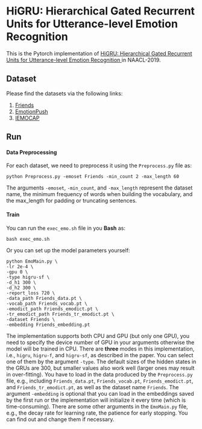 # HiGRU: Hierarchical Gated Recurrent Units for Utterance-level Emotion Recognition 

This is the Pytorch implementation of [HiGRU: Hierarchical Gated Recurrent Units for Utterance-level Emotion Recognition ](https://naacl2019.org/program/accepted/) in NAACL-2019.

## Dataset
Please find the datasets via the following links:
  1. [Friends](http://doraemon.iis.sinica.edu.tw/emotionlines)
  2. [EmotionPush](http://doraemon.iis.sinica.edu.tw/emotionlines)
  3. [IEMOCAP](https://sail.usc.edu/iemocap/)


## Run
#### Data Preprocessing
For each dataset, we need to preprocess it using the `Preprocess.py` file as:
```
python Preprocess.py -emoset Friends -min_count 2 -max_length 60
```
The arguments `-emoset`, `-min_count`, and `-max_length` represent the dataset name, the minimum frequency of words when building
the vocabulary, and the max_length for padding or truncating sentences.

#### Train
You can run the `exec_emo.sh` file in you **Bash** as:
```
bash exec_emo.sh
```

Or you can set up the model parameters yourself:
```
python EmoMain.py \
-lr 2e-4 \
-gpu 0 \
-type higru-sf \
-d_h1 300 \
-d_h2 300 \
-report_loss 720 \
-data_path Friends_data.pt \
-vocab_path Friends_vocab.pt \
-emodict_path Friends_emodict.pt \
-tr_emodict_path Friends_tr_emodict.pt \
-dataset Friends \
-embedding Friends_embedding.pt
```

The implementation supports both CPU and GPU (but only one GPU), you need to specify the device number of GPU in your arguments otherwise the model will be trained in CPU. There are **three** modes in this implementation, i.e., `higru`, `higru-f`, and `higru-sf`, as described in the paper. You can select one of them by the argument `-type`. The default sizes of the hidden states in the GRUs are 300, but smaller values also work well (larger ones may result in over-fitting). You have to load in the data produced by the `Preprocess.py` file, e.g., including `Friends_data.pt`, `Friends_vocab.pt`, `Friends_emodict.pt`, and `Friends_tr_emodict.pt`, as well as the dataset name `Friends`. The argument `-embedding` is optional that you can load in the embeddings saved by the first run or the implementation will initialize it every time (which is time-consuming).
There are some other arguments in the `EmoMain.py` file, e.g., the decay rate for learning rate, the patience for early stopping. You can find out and change them if necessary.


